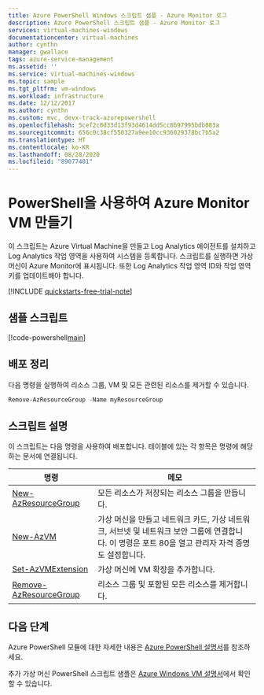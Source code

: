```yaml
---
title: Azure PowerShell Windows 스크립트 샘플 - Azure Monitor 로그
description: Azure PowerShell 스크립트 샘플 - Azure Monitor 로그
services: virtual-machines-windows
documentationcenter: virtual-machines
author: cynthn
manager: gwallace
tags: azure-service-management
ms.assetid: ''
ms.service: virtual-machines-windows
ms.topic: sample
ms.tgt_pltfrm: vm-windows
ms.workload: infrastructure
ms.date: 12/12/2017
ms.author: cynthn
ms.custom: mvc, devx-track-azurepowershell
ms.openlocfilehash: 5cef2c0d33d13f93d4614dd5cc8b97995bdb083a
ms.sourcegitcommit: 656c0c38cf550327a9ee10cc936029378bc7b5a2
ms.translationtype: HT
ms.contentlocale: ko-KR
ms.lasthandoff: 08/28/2020
ms.locfileid: "89077401"
---
```

# <a name="create-an-azure-monitor-vm-with-powershell"></a>PowerShell을 사용하여 Azure Monitor VM 만들기 

이 스크립트는 Azure Virtual Machine을 만들고 Log Analytics 에이전트를 설치하고 Log Analytics 작업 영역을 사용하여 시스템을 등록합니다. 스크립트를 실행하면 가상 머신이 Azure Monitor에 표시됩니다. 또한 Log Analytics 작업 영역 ID와 작업 영역 키를 업데이트해야 합니다.

[!INCLUDE [quickstarts-free-trial-note](../../../includes/quickstarts-free-trial-note.md)]

 

## <a name="sample-script"></a>샘플 스크립트

[!code-powershell[main](../../../powershell_scripts/virtual-machine/create-vm-monitor-oms/create-windows-vm-detailed-oms.ps1 "Create VM Log Analytics")]

## <a name="clean-up-deployment"></a>배포 정리

다음 명령을 실행하여 리소스 그룹, VM 및 모든 관련된 리소스를 제거할 수 있습니다.

```powershell
Remove-AzResourceGroup -Name myResourceGroup
```

## <a name="script-explanation"></a>스크립트 설명

이 스크립트는 다음 명령을 사용하여 배포합니다. 테이블에 있는 각 항목은 명령에 해당하는 문서에 연결됩니다.

| 명령 | 메모 |
|---|---|
| [New-AzResourceGroup](/powershell/module/az.resources/new-azresourcegroup) | 모든 리소스가 저장되는 리소스 그룹을 만듭니다. |
| [New-AzVM](/powershell/module/az.compute/new-azvm) | 가상 머신을 만들고 네트워크 카드, 가상 네트워크, 서브넷 및 네트워크 보안 그룹에 연결합니다. 이 명령은 포트 80을 열고 관리자 자격 증명도 설정합니다. |
| [Set-AzVMExtension](/powershell/module/az.compute/set-azvmextension) | 가상 머신에 VM 확장을 추가합니다. |
|[Remove-AzResourceGroup](/powershell/module/az.resources/remove-azresourcegroup) | 리소스 그룹 및 포함된 모든 리소스를 제거합니다. |

## <a name="next-steps"></a>다음 단계

Azure PowerShell 모듈에 대한 자세한 내용은 [Azure PowerShell 설명서](/powershell/azure/)를 참조하세요.

추가 가상 머신 PowerShell 스크립트 샘플은 [Azure Windows VM 설명서](../windows/powershell-samples.md?toc=%2fazure%2fvirtual-machines%2fwindows%2ftoc.json)에서 확인할 수 있습니다.
